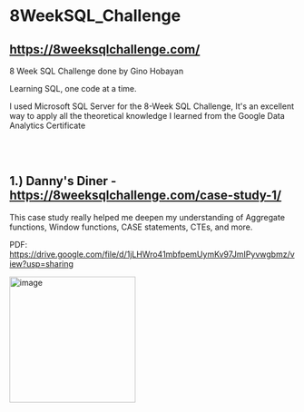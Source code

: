 # 8WeekSQL_Challenge

## https://8weeksqlchallenge.com/

8 Week SQL Challenge done by Gino Hobayan

Learning SQL, one code at a time.

I used Microsoft SQL Server for the 8-Week SQL Challenge, 
It's an excellent way to apply all the theoretical knowledge I learned from the Google Data Analytics Certificate


<br>
<br>

## **1.) Danny's Diner - https://8weeksqlchallenge.com/case-study-1/**

This case study really helped me deepen my understanding of Aggregate functions, Window functions, CASE statements, CTEs, and more.

PDF: https://drive.google.com/file/d/1jLHWro41mbfpemUymKv97JmIPyvwgbmz/view?usp=sharing

<img width="222" alt="image" src="https://github.com/Gino-Freud-Hobayan/8WeekSQL_Challenge/assets/117270964/5a829950-1761-48ee-8ec4-e118ed9a470c">


<br>
<br>




